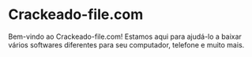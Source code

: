 # Crackeado-file.com
Bem-vindo ao Crackeado-file.com! Estamos aqui para ajudá-lo a baixar vários softwares diferentes para seu computador, telefone e muito mais. 
